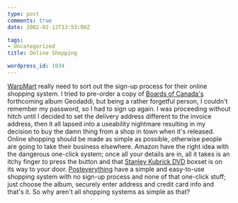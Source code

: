 ```yaml
---
type: post
comments: true
date: 2002-02-12T13:53:00Z

tags:
- Uncategorized
title: Online Shopping

wordpress_id: 1034
---
```


[WarpMart](http://www.warprecords.com) really need to sort out the sign-up process for their online shopping system. I tried to pre-order a copy of [Boards of Canada's](http://www.boardsofcanada.com) forthcoming album Geodaddi, but being a rather forgetful person, I couldn't remember my password, so I had to sign up again. I was proceeding without hitch until I decided to set the delivery address different to the invoice address, then it all lapsed into a useability nightmare resulting in my decision to buy the damn thing from a shop in town when it's released. Online shopping should be made as simple as possible, otherwise people are going to take their business elsewhere. Amazon have the right idea with the dangerous one-click system; once all your details are in, all it takes is an itchy finger to press the button and that [Stanley Kubrick DVD](http://www.amazon.co.uk/exec/obidos/ASIN/B00005MHNJ/qid=1013520406/sr=1-5/ref=sr_sp_re/202-7049303-3641441) boxset is on its way to your door. [Posteverything](http://www.posteverything.com) have a simple and easy-to-use shopping system with no sign-up process and none of that one-click stuff; just choose the album, securely enter address and credit card info and that's it. So why aren't all shopping systems as simple as that?
